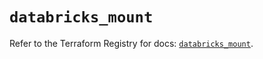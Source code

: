 # `databricks_mount`

Refer to the Terraform Registry for docs: [`databricks_mount`](https://registry.terraform.io/providers/databricks/databricks/1.81.1/docs/resources/mount).
